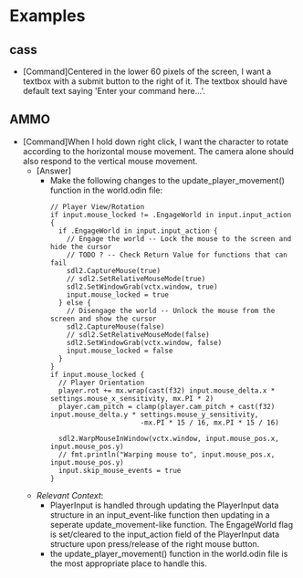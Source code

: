 # Examples

## cass

* [Command]Centered in the lower 60 pixels of the screen, I want a textbox with a submit button to the right of it. The textbox should have default text saying 'Enter your command here...'.

## AMMO

* [Command]When I hold down right click, I want the character to rotate according to the horizontal mouse movement. The camera alone should also respond to the vertical mouse movement.
  * [Answer]
    * Make the following changes to the update_player_movement() function in the world.odin file:
      ```odin
      // Player View/Rotation
      if input.mouse_locked != .EngageWorld in input.input_action {
        if .EngageWorld in input.input_action {
          // Engage the world -- Lock the mouse to the screen and hide the cursor
          // TODO ? -- Check Return Value for functions that can fail
          sdl2.CaptureMouse(true)
          // sdl2.SetRelativeMouseMode(true)
          sdl2.SetWindowGrab(vctx.window, true)
          input.mouse_locked = true
        } else {
          // Disengage the world -- Unlock the mouse from the screen and show the cursor
          sdl2.CaptureMouse(false)
          // sdl2.SetRelativeMouseMode(false)
          sdl2.SetWindowGrab(vctx.window, false)
          input.mouse_locked = false
        }
      }
      if input.mouse_locked {
        // Player Orientation
        player.rot += mx.wrap(cast(f32) input.mouse_delta.x * settings.mouse_x_sensitivity, mx.PI * 2)
        player.cam_pitch = clamp(player.cam_pitch + cast(f32) input.mouse_delta.y * settings.mouse_y_sensitivity,
                            -mx.PI * 15 / 16, mx.PI * 15 / 16)

        sdl2.WarpMouseInWindow(vctx.window, input.mouse_pos.x, input.mouse_pos.y)
        // fmt.println("Warping mouse to", input.mouse_pos.x, input.mouse_pos.y)
        input.skip_mouse_events = true
      }
      ```
  * _Relevant Context_:
    * PlayerInput is handled through updating the PlayerInput data structure in an input_event-like function then updating in a seperate update_movement-like function. The EngageWorld flag is set/cleared to the input_action field of the PlayerInput data structure upon press/release of the right mouse button.
    * the update_player_movement() function in the world.odin file is the most appropriate place to handle this.